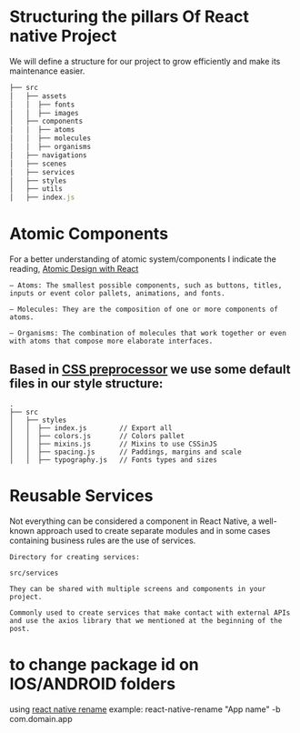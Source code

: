 # Structuring the pillars Of React native Project
 We will define a structure for our project to grow efficiently and make its maintenance easier.

```js
├── src
│   ├── assets
│   │  ├── fonts
│   │  ├── images
│   ├── components
│   │  ├── atoms
│   │  ├── molecules
│   │  ├── organisms
│   ├── navigations
│   ├── scenes
│   ├── services
│   ├── styles
│   ├── utils
│   ├── index.js
```

# Atomic Components
For a better understanding of atomic system/components I indicate the reading, [Atomic Design with React](https://cheesecakelabs.com/blog/atomic-design-react/)
```
– Atoms: The smallest possible components, such as buttons, titles, inputs or event color pallets, animations, and fonts.

– Molecules: They are the composition of one or more components of atoms.

– Organisms: The combination of molecules that work together or even with atoms that compose more elaborate interfaces.
```

## Based in [CSS preprocessor](https://developer.mozilla.org/en-US/docs/Glossary/CSS_preprocessor) we use some default files in our style structure:

```
.
├── src
│   ├── styles
│   │  ├── index.js        // Export all
│   │  ├── colors.js       // Colors pallet
│   │  ├── mixins.js       // Mixins to use CSSinJS
│   │  ├── spacing.js      // Paddings, margins and scale
│   │  ├── typography.js   // Fonts types and sizes
```
# Reusable Services
Not everything can be considered a component in React Native, a well-known approach used to create separate modules and in some cases containing business rules are the use of services.

```
Directory for creating services:

src/services

They can be shared with multiple screens and components in your project.

Commonly used to create services that make contact with external APIs and use the axios library that we mentioned at the beginning of the post.
```
# to change package id on IOS/ANDROID folders
using [react native rename](https://www.npmjs.com/package/react-native-rename)
example:
react-native-rename "App name" -b com.domain.app